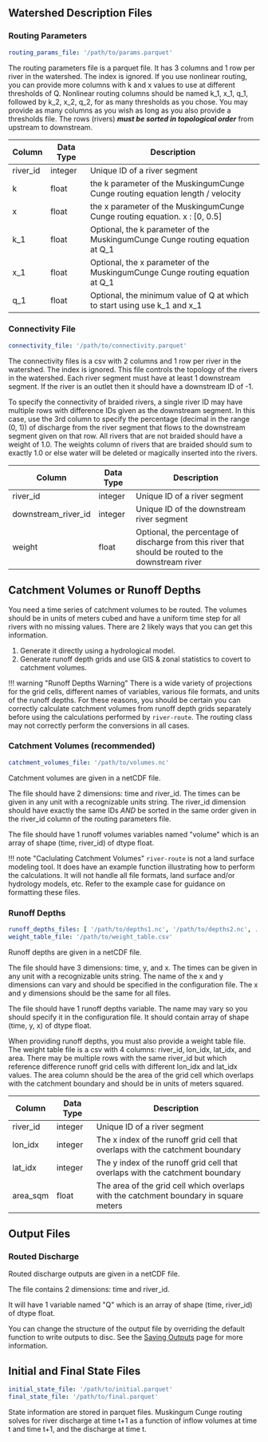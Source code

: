 ## Watershed Description Files

### Routing Parameters

```yaml
routing_params_file: '/path/to/params.parquet'
```

The routing parameters file is a parquet file. It has 3 columns and 1 row per river in the watershed. The index is
ignored. If you use nonlinear routing, you can provide more columns with k and x values to use at different thresholds
of Q. Nonlinear routing columns should be named k_1, x_1, q_1, followed by k_2, x_2, q_2, for as many thresholds as you
chose. You may provide as many columns as you wish as long as you also provide a thresholds file. The rows (rivers)
***must be sorted in topological order*** from upstream to downstream.

| Column   | Data Type | Description                                                                    |
|----------|-----------|--------------------------------------------------------------------------------|
| river_id | integer   | Unique ID of a river segment                                                   |
| k        | float     | the k parameter of the MuskingumCunge Cunge routing equation length / velocity |
| x        | float     | the x parameter of the MuskingumCunge Cunge routing equation. x : [0, 0.5]     |
| k_1      | float     | Optional, the k parameter of the MuskingumCunge Cunge routing equation at Q_1  |
| x_1      | float     | Optional, the x parameter of the MuskingumCunge Cunge routing equation at Q_1  |
| q_1      | float     | Optional, the minimum value of Q at which to start using use k_1 and x_1       |

### Connectivity File

```yaml
connectivity_file: '/path/to/connectivity.parquet'
```

The connectivity files is a csv with 2 columns and 1 row per river in the watershed. The index is ignored. This file
controls the topology of the rivers in the watershed. Each river segment must have at least 1 downstream segment. If the
river is an outlet then it should have a downstream ID of -1.

To specify the connectivity of braided rivers, a single river ID may have multiple rows with difference IDs given as the
downstream segment. In this case, use the 3rd column to specify the percentage (decimal in the range (0, 1)) of
discharge from the river segment that flows to the downstream segment given on that row. All rivers that are not braided
should have a weight of 1.0. The weights column of rivers that are braided should sum to exactly 1.0 or else water will
be deleted or magically inserted into the rivers.

| Column              | Data Type | Description                                                                                         |
|---------------------|-----------|-----------------------------------------------------------------------------------------------------|
| river_id            | integer   | Unique ID of a river segment                                                                        |
| downstream_river_id | integer   | Unique ID of the downstream river segment                                                           |
| weight              | float     | Optional, the percentage of discharge from this river that should be routed to the downstream river |

## Catchment Volumes or Runoff Depths

You need a time series of catchment volumes to be routed. The volumes should be in units of meters cubed and have a
uniform time step for all rivers with no missing values. There are 2 likely ways that you can get this information.

1. Generate it directly using a hydrological model.
2. Generate runoff depth grids and use GIS & zonal statistics to covert to catchment volumes.

!!! warning "Runoff Depths Warning"
    There is a wide variety of projections for the grid cells, different names of variables, various file formats, and 
    units of the runoff depths. For these reasons, you should be certain you can correctly calculate catchment volumes 
    from runoff depth grids separately before using the calculations performed by `river-route`. The routing class may 
    not correctly perform the conversions in all cases.

### Catchment Volumes (recommended)

```yaml
catchment_volumes_file: '/path/to/volumes.nc'
```

Catchment volumes are given in a netCDF file.

The file should have 2 dimensions: time and river_id. The times can be given in any unit with a recognizable units
string. The river_id dimension should have exactly the same IDs *AND* be sorted in the same order given in the river_id
column of the routing parameters file.

The file should have 1 runoff volumes variables named "volume" which is an array of shape (time, river_id) of dtype
float.

!!! note "Caclulating Catchment Volumes"
    `river-route` is not a land surface modeling tool. It does have an example function illustrating how to perform 
    the calculations. It will not handle all file formats, land surface and/or hydrology models, etc. Refer to the 
    example case for guidance on formatting these files.

### Runoff Depths

```yaml
runoff_depths_files: [ '/path/to/depths1.nc', '/path/to/depths2.nc', ... ]
weight_table_file: '/path/to/weight_table.csv'
```

Runoff depths are given in a netCDF file.

The file should have 3 dimensions: time, y, and x. The times can be given in any unit with a recognizable units string.
The name of the x and y dimensions can vary and should be specified in the configuration file. The x and y dimensions
should be the same for all files.

The file should have 1 runoff depths variable. The name may vary so you should specify it in the configuration file. It
should contain array of shape (time, y, x) of dtype float.

When providing runoff depths, you must also provide a weight table file. The weight table file is a csv with 4 columns:
river_id, lon_idx, lat_idx, and area. There may be multiple rows with the same river_id but which reference difference
runoff grid cells with different lon_idx and lat_idx values. The area column should be the area of the grid cell which
overlaps with the catchment boundary and should be in units of meters squared.

| Column   | Data Type | Description                                                                           |
|----------|-----------|---------------------------------------------------------------------------------------|
| river_id | integer   | Unique ID of a river segment                                                          |
| lon_idx  | integer   | The x index of the runoff grid cell that overlaps with the catchment boundary         |
| lat_idx  | integer   | The y index of the runoff grid cell that overlaps with the catchment boundary         |
| area_sqm | float     | The area of the grid cell which overlaps with the catchment boundary in square meters |


## Output Files

### Routed Discharge

Routed discharge outputs are given in a netCDF file.

The file contains 2 dimensions: time and river_id.

It will have 1 variable named "Q" which is an array of shape (time, river_id) of dtype float.

You can change the structure of the output file by overriding the default function to write outputs to disc. See the
[Saving Outputs](../saving-outputs.md) page for more information.

## Initial and Final State Files

```yaml
initial_state_file: '/path/to/initial.parquet'
final_state_file: '/path/to/final.parquet'
```

State information are stored in parquet files. Muskingum Cunge routing solves for river discharge at time t+1 as a
function of inflow volumes at time t and time t+1, and the discharge at time t. 
